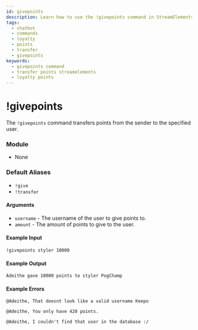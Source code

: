 ```yaml
---
id: givepoints
description: Learn how to use the !givepoints command in StreamElements chatbot to transfer loyalty points from one user to another.
tags:
  - chatbot
  - commands
  - loyalty
  - points
  - transfer
  - givepoints
keywords:
  - givepoints command
  - transfer points streamelements
  - loyalty points
---
```

# !givepoints

The `!givepoints` command transfers points from the sender to the specified user.

### Module

- None

### Default Aliases

- `!give`
- `!transfer`

#### Arguments

- `username` - The username of the user to give points to.
- `amount` - The amount of points to give to the user.

#### Example Input

```
!givepoints styler 10000
```

#### Example Output

```
Adeithe gave 10000 points to styler PogChamp
```

#### Example Errors

```
@Adeithe, That doesnt look like a valid username Keepo

@Adeithe, You only have 420 points.

@Adeithe, I couldn't find that user in the database :/
```
